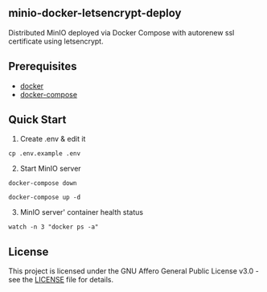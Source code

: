 ## minio-docker-letsencrypt-deploy
Distributed MinIO deployed via Docker Compose with autorenew ssl certificate using letsencrypt.

## Prerequisites

- [docker](https://docs.docker.com/get-docker/)
- [docker-compose](https://docs.docker.com/compose/install/)

## Quick Start

1. Create .env & edit it

```
cp .env.example .env
```

2. Start MinIO server

```
docker-compose down

docker-compose up -d
```

3. MinIO server' container health status

```
watch -n 3 "docker ps -a"
```

## License

This project is licensed under the GNU Affero General Public License v3.0 - see the [LICENSE](LICENSE) file for details.
